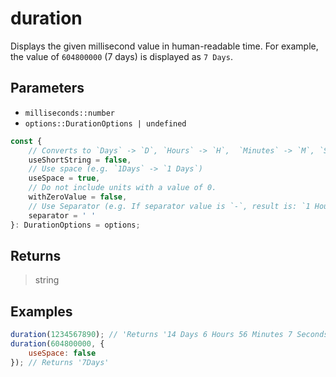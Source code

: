 # duration <Lang js />

Displays the given millisecond value in human-readable time. For example, the value of `604800000` (7 days) is displayed as `7 Days`.

## Parameters

- `milliseconds::number`
- `options::DurationOptions | undefined`

```typescript
const {
	// Converts to `Days` -> `D`, `Hours` -> `H`,  `Minutes` -> `M`, `Seconds` -> `S`, `Milliseconds` -> `ms`
	useShortString = false,
	// Use space (e.g. `1Days` -> `1 Days`)
	useSpace = true,
	// Do not include units with a value of 0.
	withZeroValue = false,
	// Use Separator (e.g. If separator value is `-`, result is: `1 Hour 10 Minutes` -> `1 Hour-10 Minutes`)
	separator = ' '
}: DurationOptions = options;
```

## Returns

> string

## Examples

```javascript
duration(1234567890); // 'Returns '14 Days 6 Hours 56 Minutes 7 Seconds 890 Milliseconds'
duration(604800000, {
	useSpace: false
}); // Returns '7Days'
```
